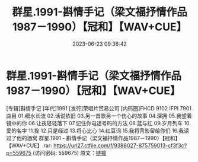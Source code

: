 ﻿---
title: 群星.1991-斟情手记（梁文福抒情作品1987－1990）【冠和】【WAV+CUE】
date: 2023-06-23 09:36:42
categories: WAV车载音乐、镜像
tags: 华语中文
---
# 群星.1991-斟情手记（梁文福抒情作品1987－1990）【冠和】【WAV+CUE】

[专辑]斟情手记
[年代]1991
[发行]荣唱片贸易公司
[内码圈]FHCD 9102 IFPI 7901
曲目
01.细水长流
02.话说依旧
03.另一首歌另一个伤心的故事
04.深拥
05.我望着镜中的你
06.让夜轻轻落下
07.记住你电话号码的方法
08.蓝与红
09.岁月列车
10.爱的名字
11.拴
12.只是经过
13.将心比心
14.红豆词
15.我将背影留给你们
16.我读过了他的酒窝
群星.1991 - 斟情手记（梁文福抒情作品1987－1990）【冠和】【WAV+CUE】.rar: https://url27.ctfile.com/f/9388027-875759013-cf3f3c?p=559675
(访问密码: 559675)
原文：[链接](https://blog.sina.com.cn/s/blog_1647c7e76010312gn.html)